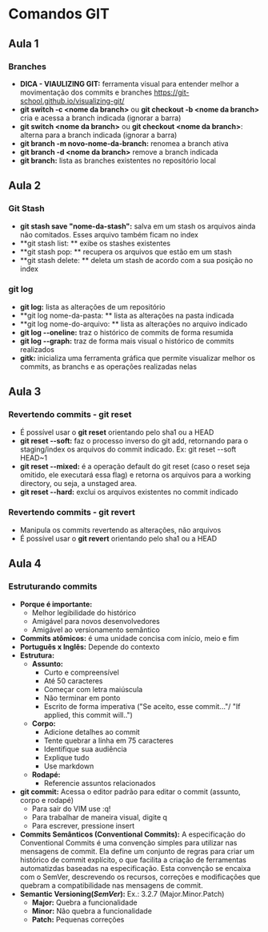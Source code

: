 # Comandos GIT

## Aula 1
### Branches
+ **DICA - VIAULIZING GIT:** ferramenta visual para entender melhor a movimentação dos commits e branches https://git-school.github.io/visualizing-git/
+ **git switch -c \<nome da branch>** ou **git checkout -b \<nome da branch>** cria e acessa a branch indicada (ignorar a barra)
+ **git switch \<nome da branch>** ou **git checkout \<nome da branch>**: alterna para a branch indicada (ignorar a barra)
+ **git branch -m novo-nome-da-branch:** renomea a branch ativa
+ **git branch -d \<nome da branch>** remove a branch indicada
+ **git branch:** lista as branches existentes no repositório local

## Aula 2
### Git Stash
+ **git stash save "nome-da-stash":** salva em um stash os arquivos ainda não comitados. Esses arquivo também ficam no index
+ **git stash list: ** exibe os stashes existentes
+ **git stash pop: ** recupera os arquivos que estão em um stash
+ **git stash delete: ** deleta um stash de acordo com a sua posição no index

### git log
+ **git log:** lista as alterações de um repositório
+ **git log nome-da-pasta: ** lista as alterações na pasta indicada
+ **git log nome-do-arquivo: ** lista as alterações no arquivo indicado
+ **git log --oneline:** traz o histórico de commits de forma resumida
+ **git log --graph:** traz de forma mais visual o histórico de commits realizados
+ **gitk:** inicializa uma ferramenta gráfica que permite visualizar melhor os commits, as branchs e as operações realizadas nelas

## Aula 3
### Revertendo commits - git reset
+ É possível usar o **git reset** orientando pelo sha1 ou a HEAD
+ **git reset --soft:** faz o processo inverso do git add, retornando para o staging/index os arquivos do commit indicado. Ex: git reset --soft HEAD~1
+ **git reset --mixed:** é a operação default do git reset (caso o reset seja omitido, ele executará essa flag) e retorna os arquivos para a working directory, ou seja, a unstaged area.
+ **git reset --hard:** exclui os arquivos existentes no commit indicado

### Revertendo commits - git revert
+ Manipula os commits revertendo as alterações, não arquivos
+ É possível usar o **git revert** orientando pelo sha1 ou a HEAD

## Aula 4
### Estruturando commits
+ **Porque é importante:** 
  + Melhor legibilidade do histórico
  + Amigável para novos desenvolvedores
  + Amigável ao versionamento semântico
+ **Commits atômicos:** é uma unidade concisa com início, meio e fim
+ **Português x Inglês:** Depende do contexto
+ **Estrutura:** 
  + **Assunto:** 
    + Curto e compreensível
    + Até 50 caracteres
    + Começar com letra maiúscula
    + Não terminar em ponto
    + Escrito de forma imperativa ("Se aceito, esse commit..."/ "If applied, this commit will..")
  + **Corpo:**
    +  Adicione detalhes ao commit
    +  Tente quebrar a linha em 75 caracteres
    +  Identifique sua audiência
    +  Explique tudo
    +  Use markdown
  + **Rodapé:**
    + Referencie assuntos relacionados
+ **git commit:** Acessa o editor padrão para editar o commit (assunto, corpo e rodapé)
    + Para sair do VIM use :q!
    + Para trabalhar de maneira visual, digite q
    + Para escrever, pressione insert
+ **Commits Semânticos (Conventional Commits):** A especificação do Conventional Commits é uma convenção simples para utilizar nas mensagens de commit. Ela define um conjunto de regras para criar um histórico de commit explícito, o que facilita a criação de ferramentas automatizdas baseadas na especificação. Esta convenção se encaixa com o SemVer, descrevendo os recursos, correções e modificações que quebram a compatibilidade nas mensagens de commit.
+ **Semantic Versioning(_SemVer_):** Ex.: 3.2.7 (Major.Minor.Patch)
  + **Major:** Quebra a funcionalidade
  + **Minor:** Não quebra a funcionalidade
  + **Patch:** Pequenas correções 
